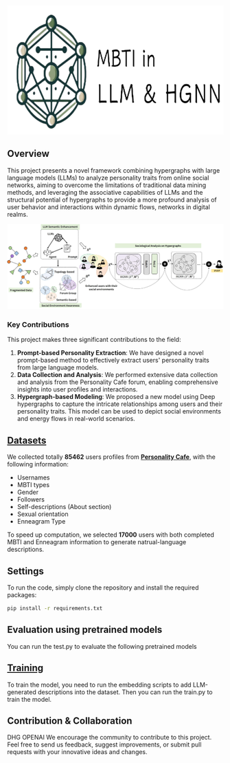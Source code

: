 <p align="center">
    <img src="assets/title.png" height="300">
</p>

## Overview

This project presents a novel framework combining hypergraphs with large language models (LLMs) to analyze personality traits from online social networks, aiming to overcome the limitations of traditional data mining methods, and leveraging the associative capabilities of LLMs and the structural potential of hypergraphs to provide a more profound analysis of user behavior and interactions within dynamic flows, networks in digital realms.

![Image](assets/framework3_00.jpg)

### Key Contributions

This project makes three significant contributions to the field:

1. **Prompt-based Personality Extraction**: We have designed a novel prompt-based method to effectively extract users' personality traits from large language models.
2. **Data Collection and Analysis**: We performed extensive data collection and analysis from the Personality Cafe forum, enabling comprehensive insights into user profiles and interactions.
3. **Hypergraph-based Modeling**: We proposed a new model using Deep hypergraphs to capture the intricate relationships among users and their personality traits. This model can be used to depict social environments and energy flows in real-world scenarios.

## [Datasets](data/users_data_all.json)

We collected totally **85462** users profiles from **[Personality Cafe](https://www.personalitycafe.com/)**, with the following information:

- Usernames
- MBTI types
- Gender
- Followers
- Self-descriptions (About section)
- Sexual orientation
- Enneagram Type

To speed up computation, we selected **17000** users with both completed MBTI and Enneagram information to generate natrual-language descriptions.  

## Settings
To run the code, simply clone the repository and install the required packages:
```bash
pip install -r requirements.txt
```

## Evaluation using pretrained models
You can run the test.py to evaluate the following pretrained models

## [Training](src/train.py)
To train the model, you need to run the embedding scripts to add LLM-generated descriptions into the dataset. Then you can run the train.py to train the model.

## Contribution & Collaboration
DHG
OPENAI
We encourage the community to contribute to this project. Feel free to send us feedback, suggest improvements, or submit pull requests with your innovative ideas and changes.
